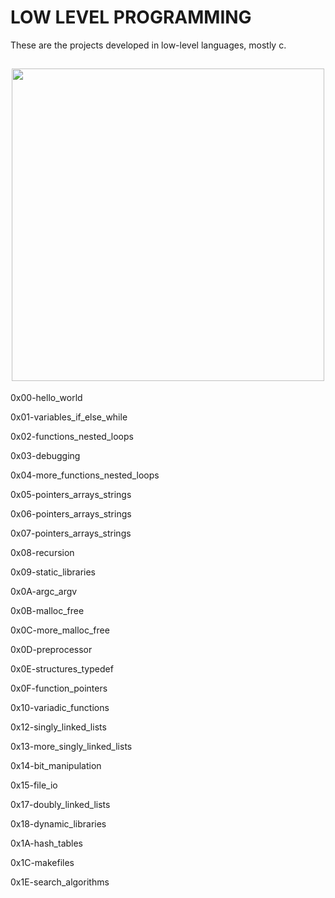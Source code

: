 <h1>LOW LEVEL PROGRAMMING</h1>

These are the projects developed in low-level languages, mostly c.

<h2 align="center"><img src="https://www.tuannguyen.tech/wp-content/uploads/2019/08/illustration-of-binary-code.jpeg" width="500"/></h2> 

0x00-hello_world

0x01-variables_if_else_while

0x02-functions_nested_loops

0x03-debugging

0x04-more_functions_nested_loops

0x05-pointers_arrays_strings

0x06-pointers_arrays_strings

0x07-pointers_arrays_strings

0x08-recursion

0x09-static_libraries

0x0A-argc_argv

0x0B-malloc_free

0x0C-more_malloc_free

0x0D-preprocessor

0x0E-structures_typedef

0x0F-function_pointers

0x10-variadic_functions

0x12-singly_linked_lists

0x13-more_singly_linked_lists

0x14-bit_manipulation

0x15-file_io

0x17-doubly_linked_lists

0x18-dynamic_libraries

0x1A-hash_tables

0x1C-makefiles

0x1E-search_algorithms
